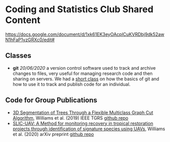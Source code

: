 # Coding and Statistics Club Shared Content 

https://docs.google.com/document/d/1xk61EK3eyOAcplCuKVRDbj9dk52awN1hFaP1yzGRXc0/edit#

## Classes

* **git** *20/06/2020* a version control software used to track and archive changes to files, very useful for managing research code and then sharing on servers. We had a [short class](https://github.com/ForEcolZappers/PublicWiki/tree/master/Git) on how the basics of git and how to use it to track and publish code for an individual.


## Code for Group Publications

* [3D Segmentation of Trees Through a Flexible Multiclass Graph Cut Algorithm](https://doi.org/10.1109/TGRS.2019.2940146), Williams et al. (2019) IEEE TGRS [github repo](https://github.com/jonvw28/MCGC)
* [SLIC-UAV: A Method for monitoring recovery in tropical restoration projects through identification of signature species using UAVs](https://arxiv.org/abs/2006.06624), Williams et al. (2020) arXiv preprint [github repo](https://github.com/jonvw28/SLICUAV)
